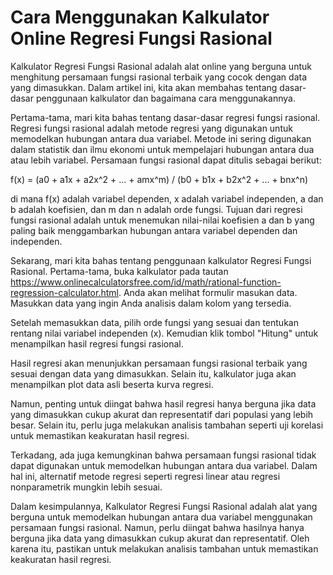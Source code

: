 Cara Menggunakan Kalkulator Online Regresi Fungsi Rasional
==========================================================

Kalkulator Regresi Fungsi Rasional adalah alat online yang berguna untuk menghitung persamaan fungsi rasional terbaik yang cocok dengan data yang dimasukkan. Dalam artikel ini, kita akan membahas tentang dasar-dasar penggunaan kalkulator dan bagaimana cara menggunakannya.

Pertama-tama, mari kita bahas tentang dasar-dasar regresi fungsi rasional. Regresi fungsi rasional adalah metode regresi yang digunakan untuk memodelkan hubungan antara dua variabel. Metode ini sering digunakan dalam statistik dan ilmu ekonomi untuk mempelajari hubungan antara dua atau lebih variabel. Persamaan fungsi rasional dapat ditulis sebagai berikut:

f(x) = (a0 + a1x + a2x^2 + ... + amx^m) / (b0 + b1x + b2x^2 + ... + bnx^n)

di mana f(x) adalah variabel dependen, x adalah variabel independen, a dan b adalah koefisien, dan m dan n adalah orde fungsi. Tujuan dari regresi fungsi rasional adalah untuk menemukan nilai-nilai koefisien a dan b yang paling baik menggambarkan hubungan antara variabel dependen dan independen.

Sekarang, mari kita bahas tentang penggunaan kalkulator Regresi Fungsi Rasional. Pertama-tama, buka kalkulator pada tautan <https://www.onlinecalculatorsfree.com/id/math/rational-function-regression-calculator.html>. Anda akan melihat formulir masukan data. Masukkan data yang ingin Anda analisis dalam kolom yang tersedia.

Setelah memasukkan data, pilih orde fungsi yang sesuai dan tentukan rentang nilai variabel independen (x). Kemudian klik tombol "Hitung" untuk menampilkan hasil regresi fungsi rasional.

Hasil regresi akan menunjukkan persamaan fungsi rasional terbaik yang sesuai dengan data yang dimasukkan. Selain itu, kalkulator juga akan menampilkan plot data asli beserta kurva regresi.

Namun, penting untuk diingat bahwa hasil regresi hanya berguna jika data yang dimasukkan cukup akurat dan representatif dari populasi yang lebih besar. Selain itu, perlu juga melakukan analisis tambahan seperti uji korelasi untuk memastikan keakuratan hasil regresi.

Terkadang, ada juga kemungkinan bahwa persamaan fungsi rasional tidak dapat digunakan untuk memodelkan hubungan antara dua variabel. Dalam hal ini, alternatif metode regresi seperti regresi linear atau regresi nonparametrik mungkin lebih sesuai.

Dalam kesimpulannya, Kalkulator Regresi Fungsi Rasional adalah alat yang berguna untuk memodelkan hubungan antara dua variabel menggunakan persamaan fungsi rasional. Namun, perlu diingat bahwa hasilnya hanya berguna jika data yang dimasukkan cukup akurat dan representatif. Oleh karena itu, pastikan untuk melakukan analisis tambahan untuk memastikan keakuratan hasil regresi.